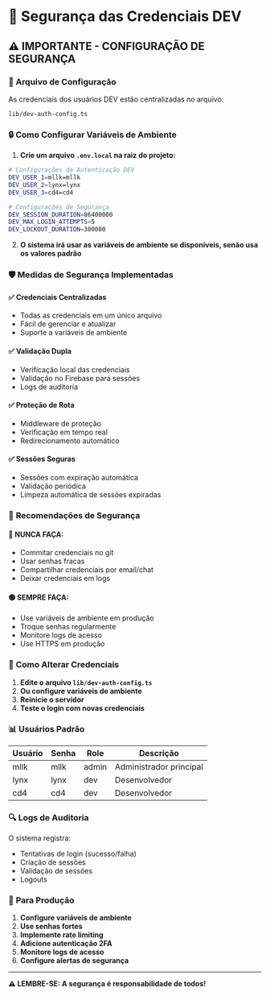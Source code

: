 # 🔐 Segurança das Credenciais DEV

## ⚠️ IMPORTANTE - CONFIGURAÇÃO DE SEGURANÇA

### 📁 Arquivo de Configuração
As credenciais dos usuários DEV estão centralizadas no arquivo:
```
lib/dev-auth-config.ts
```

### 🔒 Como Configurar Variáveis de Ambiente

1. **Crie um arquivo `.env.local` na raiz do projeto:**
```bash
# Configurações de Autenticação DEV
DEV_USER_1=mllk=mllk
DEV_USER_2=lynx=lynx
DEV_USER_3=cd4=cd4

# Configurações de Segurança
DEV_SESSION_DURATION=86400000
DEV_MAX_LOGIN_ATTEMPTS=5
DEV_LOCKOUT_DURATION=300000
```

2. **O sistema irá usar as variáveis de ambiente se disponíveis, senão usa os valores padrão**

### 🛡️ Medidas de Segurança Implementadas

#### ✅ **Credenciais Centralizadas**
- Todas as credenciais em um único arquivo
- Fácil de gerenciar e atualizar
- Suporte a variáveis de ambiente

#### ✅ **Validação Dupla**
- Verificação local das credenciais
- Validação no Firebase para sessões
- Logs de auditoria

#### ✅ **Proteção de Rota**
- Middleware de proteção
- Verificação em tempo real
- Redirecionamento automático

#### ✅ **Sessões Seguras**
- Sessões com expiração automática
- Validação periódica
- Limpeza automática de sessões expiradas

### 🚨 **Recomendações de Segurança**

#### 🔴 **NUNCA FAÇA:**
- Commitar credenciais no git
- Usar senhas fracas
- Compartilhar credenciais por email/chat
- Deixar credenciais em logs

#### 🟢 **SEMPRE FAÇA:**
- Use variáveis de ambiente em produção
- Troque senhas regularmente
- Monitore logs de acesso
- Use HTTPS em produção

### 🔧 **Como Alterar Credenciais**

1. **Edite o arquivo `lib/dev-auth-config.ts`**
2. **Ou configure variáveis de ambiente**
3. **Reinicie o servidor**
4. **Teste o login com novas credenciais**

### 📊 **Usuários Padrão**

| Usuário | Senha | Role | Descrição |
|---------|-------|------|-----------|
| mllk | mllk | admin | Administrador principal |
| lynx | lynx | dev | Desenvolvedor |
| cd4 | cd4 | dev | Desenvolvedor |

### 🔍 **Logs de Auditoria**

O sistema registra:
- Tentativas de login (sucesso/falha)
- Criação de sessões
- Validação de sessões
- Logouts

### 🚀 **Para Produção**

1. **Configure variáveis de ambiente**
2. **Use senhas fortes**
3. **Implemente rate limiting**
4. **Adicione autenticação 2FA**
5. **Monitore logs de acesso**
6. **Configure alertas de segurança**

---

**⚠️ LEMBRE-SE: A segurança é responsabilidade de todos!**
